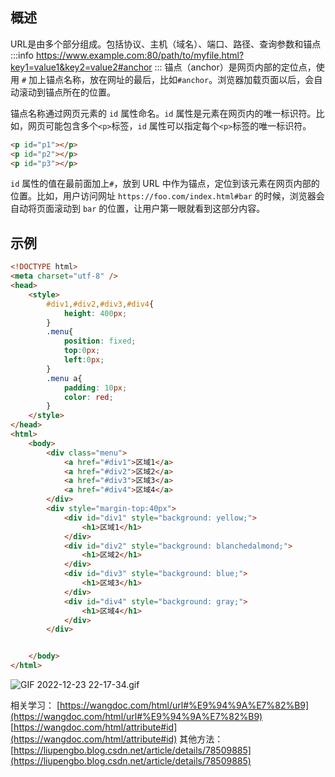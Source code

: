 ## 概述
URL是由多个部分组成。包括协议、主机（域名）、端口、路径、查询参数和锚点
:::info
https://www.example.com:80/path/to/myfile.html?key1=value1&key2=value2#anchor
:::
锚点（anchor）是网页内部的定位点，使用 `#` 加上锚点名称，放在网址的最后，比如`#anchor`。浏览器加载页面以后，会自动滚动到锚点所在的位置。

锚点名称通过网页元素的 `id` 属性命名。`id` 属性是元素在网页内的唯一标识符。比如，网页可能包含多个`<p>`标签，`id` 属性可以指定每个`<p>`标签的唯一标识符。
```html
<p id="p1"></p>
<p id="p2"></p>
<p id="p3"></p>
```
`id` 属性的值在最前面加上`#`，放到 URL 中作为锚点，定位到该元素在网页内部的位置。比如，用户访问网址 `https://foo.com/index.html#bar` 的时候，浏览器会自动将页面滚动到 `bar` 的位置，让用户第一眼就看到这部分内容。
## 示例
```html
<!DOCTYPE html>
<meta charset="utf-8" />
<head>
    <style>
        #div1,#div2,#div3,#div4{
            height: 400px;
        }
        .menu{
            position: fixed;
            top:0px;
            left:0px;
        }
        .menu a{
            padding: 10px;
            color: red;
        }
    </style>
</head>
<html>
    <body>
        <div class="menu">
            <a href="#div1">区域1</a>
            <a href="#div2">区域2</a>
            <a href="#div3">区域3</a>
            <a href="#div4">区域4</a>
        </div>
        <div style="margin-top:40px">
            <div id="div1" style="background: yellow;">
                <h1>区域1</h1>
            </div>
            <div id="div2" style="background: blanchedalmond;">
                <h1>区域2</h1>
            </div>
            <div id="div3" style="background: blue;">
                <h1>区域3</h1>
            </div>
            <div id="div4" style="background: gray;">
                <h1>区域4</h1>
            </div>
        </div>


    </body>
</html>
```
![GIF 2022-12-23 22-17-34.gif](https://cdn.nlark.com/yuque/0/2022/gif/1039463/1671805131359-c4392d2e-042d-49ec-adee-69bbfad36957.gif#averageHue=%23fdf558&clientId=ud95cdeac-44cb-4&from=drop&id=u9ef19532&name=GIF%202022-12-23%2022-17-34.gif&originHeight=799&originWidth=1045&originalType=binary&ratio=1&rotation=0&showTitle=false&size=148523&status=done&style=none&taskId=u1af745d3-ea1d-4894-9a67-b839f1f829e&title=)

相关学习：
[https://wangdoc.com/html/url#%E9%94%9A%E7%82%B9](https://wangdoc.com/html/url#%E9%94%9A%E7%82%B9)
[https://wangdoc.com/html/attribute#id](https://wangdoc.com/html/attribute#id)
其他方法：[https://liupengbo.blog.csdn.net/article/details/78509885](https://liupengbo.blog.csdn.net/article/details/78509885)
